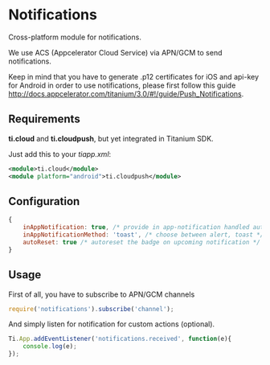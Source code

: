 # Notifications

Cross-platform module for notifications.

We use ACS (Appcelerator Cloud Service) via APN/GCM to send notifications.

Keep in mind that you have to generate .p12 certificates for iOS and api-key for Android in order to use notifications, please first follow this guide http://docs.appcelerator.com/titanium/3.0/#!/guide/Push_Notifications.

## Requirements

**ti.cloud** and **ti.cloudpush**, but yet integrated in Titanium SDK.

Just add this to your *tiapp.xml*:

```xml
<module>ti.cloud</module>
<module platform="android">ti.cloudpush</module>
```

## Configuration

```javascript
{
    inAppNotification: true, /* provide in app-notification handled automatically */
    inAppNotificationMethod: 'toast', /* choose between alert, toast */
    autoReset: true /* autoreset the badge on upcoming notification */
}
```

## Usage

First of all, you have to subscribe to APN/GCM channels

```javascript
require('notifications').subscribe('channel');
```

And simply listen for notification for custom actions (optional).

```javascript
Ti.App.addEventListener('notifications.received', function(e){
    console.log(e);
});
```